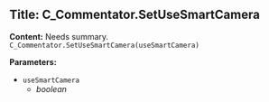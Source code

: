 ## Title: C_Commentator.SetUseSmartCamera

**Content:**
Needs summary.
`C_Commentator.SetUseSmartCamera(useSmartCamera)`

**Parameters:**
- `useSmartCamera`
  - *boolean*